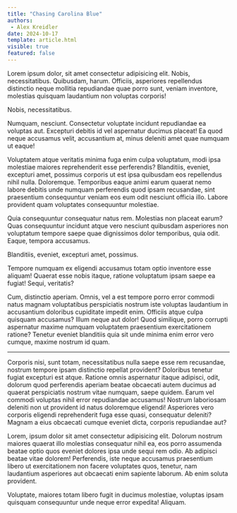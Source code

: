 ```yaml
---
title: "Chasing Carolina Blue"
authors:
 - Alex Kreidler
date: 2024-10-17
template: article.html
visible: true
featured: false
---
```


Lorem ipsum dolor, sit amet consectetur adipisicing elit. Nobis, necessitatibus. Quibusdam, harum. Officiis, asperiores repellendus distinctio neque mollitia repudiandae quae porro sunt, veniam inventore, molestias quisquam laudantium non voluptas corporis!

Nobis, necessitatibus.

Numquam, nesciunt. Consectetur voluptate incidunt repudiandae ea voluptas aut. Excepturi debitis id vel aspernatur ducimus placeat! Ea quod neque accusamus velit, accusantium at, minus deleniti amet quae numquam ut eaque!

Voluptatem atque veritatis minima fuga enim culpa voluptatum, modi ipsa molestiae maiores reprehenderit esse perferendis? Blanditiis, eveniet, excepturi amet, possimus corporis ut est ipsa quibusdam eos repellendus nihil nulla. Doloremque.
Temporibus eaque animi earum quaerat nemo labore debitis unde numquam perferendis quod ipsam recusandae, sint praesentium consequuntur veniam eos eum odit nesciunt officia illo. Labore provident quam voluptates consequuntur molestiae.

Quia consequuntur consequatur natus rem. Molestias non placeat earum? Quas consequuntur incidunt atque vero nesciunt quibusdam asperiores non voluptatum tempore saepe quae dignissimos dolor temporibus, quia odit. Eaque, tempora accusamus.  

Blanditiis, eveniet, excepturi amet, possimus.

Tempore numquam ex eligendi accusamus totam optio inventore esse aliquam! Quaerat esse nobis itaque, ratione voluptatum ipsam saepe ea fugiat! Sequi, veritatis?

Cum, distinctio aperiam. Omnis, vel a est tempore porro error commodi natus magnam voluptatibus perspiciatis nostrum iste voluptas laudantium in accusantium doloribus cupiditate impedit enim. Officiis atque culpa quisquam accusamus?
Illum neque aut dolor! Quod similique, porro corrupti aspernatur maxime numquam voluptatem praesentium exercitationem ratione? Tenetur eveniet blanditiis quia sit unde minima enim error vero cumque, maxime nostrum id quam.

***

Corporis nisi, sunt totam, necessitatibus nulla saepe esse rem recusandae, nostrum tempore ipsam distinctio repellat provident? Doloribus tenetur fugiat excepturi est atque.
Ratione omnis aspernatur itaque adipisci, odit, dolorum quod perferendis aperiam beatae obcaecati autem ducimus ad quaerat perspiciatis nostrum vitae numquam, saepe quidem. Earum vel commodi voluptas nihil error repudiandae accusamus!
Nostrum laboriosam deleniti non ut provident id natus doloremque eligendi! Asperiores vero corporis eligendi reprehenderit fuga esse quasi, consequatur deleniti? Magnam a eius obcaecati cumque eveniet dicta, corporis repudiandae aut?

Lorem, ipsum dolor sit amet consectetur adipisicing elit. Dolorum nostrum maiores quaerat illo molestias consequatur nihil ea, eos porro assumenda beatae optio quos eveniet dolores ipsa unde sequi rem odio.
Ab adipisci beatae vitae dolorem! Perferendis, iste neque accusamus praesentium libero ut exercitationem non facere voluptates quos, tenetur, nam laudantium asperiores aut obcaecati enim sapiente laborum. Ab enim soluta provident.

Voluptate, maiores totam libero fugit in ducimus molestiae, voluptas ipsam quisquam consequuntur unde neque error expedita! Aliquam.